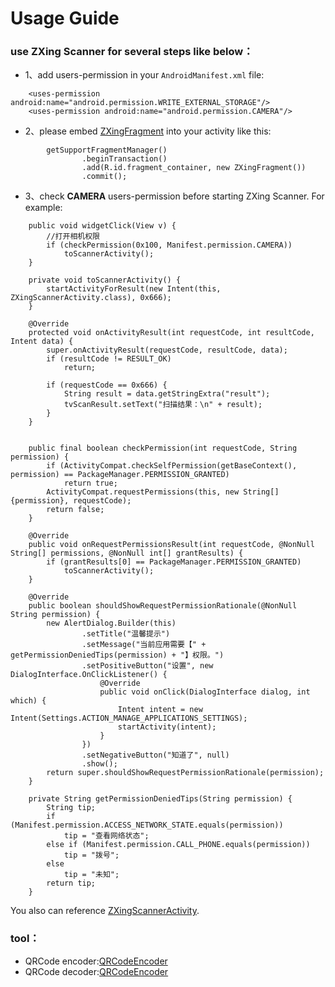 # Usage Guide

### use ZXing Scanner for several steps like below：
+ 1、add users-permission in your ```AndroidManifest.xml``` file:
```
    <uses-permission android:name="android.permission.WRITE_EXTERNAL_STORAGE"/>
    <uses-permission android:name="android.permission.CAMERA"/>
```
+ 2、please embed [ZXingFragment](/src/main/java/jsc/lib/zxinglibrary/zxing/ui/ZXingFragment.java) into your activity like this:  
```
        getSupportFragmentManager()
                .beginTransaction()
                .add(R.id.fragment_container, new ZXingFragment())
                .commit();
```
+ 3、check **CAMERA** users-permission before starting ZXing Scanner. For example:    
```
    public void widgetClick(View v) {
        //打开相机权限
        if (checkPermission(0x100, Manifest.permission.CAMERA))
            toScannerActivity();
    }

    private void toScannerActivity() {
        startActivityForResult(new Intent(this, ZXingScannerActivity.class), 0x666);
    }

    @Override
    protected void onActivityResult(int requestCode, int resultCode, Intent data) {
        super.onActivityResult(requestCode, resultCode, data);
        if (resultCode != RESULT_OK)
            return;

        if (requestCode == 0x666) {
            String result = data.getStringExtra("result");
            tvScanResult.setText("扫描结果：\n" + result);
        }
    }


    public final boolean checkPermission(int requestCode, String permission) {
        if (ActivityCompat.checkSelfPermission(getBaseContext(), permission) == PackageManager.PERMISSION_GRANTED)
            return true;
        ActivityCompat.requestPermissions(this, new String[]{permission}, requestCode);
        return false;
    }

    @Override
    public void onRequestPermissionsResult(int requestCode, @NonNull String[] permissions, @NonNull int[] grantResults) {
        if (grantResults[0] == PackageManager.PERMISSION_GRANTED)
            toScannerActivity();
    }

    @Override
    public boolean shouldShowRequestPermissionRationale(@NonNull String permission) {
        new AlertDialog.Builder(this)
                .setTitle("温馨提示")
                .setMessage("当前应用需要【" + getPermissionDeniedTips(permission) + "】权限。")
                .setPositiveButton("设置", new DialogInterface.OnClickListener() {
                    @Override
                    public void onClick(DialogInterface dialog, int which) {
                        Intent intent = new Intent(Settings.ACTION_MANAGE_APPLICATIONS_SETTINGS);
                        startActivity(intent);
                    }
                })
                .setNegativeButton("知道了", null)
                .show();
        return super.shouldShowRequestPermissionRationale(permission);
    }

    private String getPermissionDeniedTips(String permission) {
        String tip;
        if (Manifest.permission.ACCESS_NETWORK_STATE.equals(permission))
            tip = "查看网络状态";
        else if (Manifest.permission.CALL_PHONE.equals(permission))
            tip = "拨号";
        else
            tip = "未知";
        return tip;
    }
```
You also can reference [ZXingScannerActivity](../app/src/main/java/jsc/exam/jsckit/ui/zxing/ZXingScannerActivity.java).
### tool：
+ QRCode encoder:[QRCodeEncoder](/src/main/java/jsc/lib/zxinglibrary/zxing/QRCodeEncoder.java)
+ QRCode decoder:[QRCodeEncoder](/src/main/java/jsc/lib/zxinglibrary/zxing/QRCodeDecoder.java)
